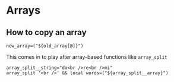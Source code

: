 # Arrays

## How to copy an array

    new_array=("${old_array[@]}")

This comes in to play after array-based functions like `array_split`

    array_split__string="do<br />re<br />mi"
    array_split '<br />' && local words=("${array_split__array}")
